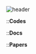 ![header](https://capsule-render.vercel.app/api?type=waving&color=timeGradient&height=900&section=header&text=Summarization%20and%20Minutes&fontSize=90)

::**Codes**

::**Docs**

::**Papers**

<!--embedding markdown fontawesome icon-->


<!--stats-->


